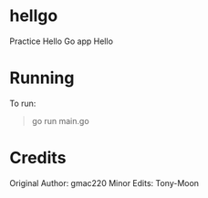 # hellgo
Practice Hello Go app
Hello

# Running
To run:
>go run main.go

# Credits
Original Author: gmac220
Minor Edits: Tony-Moon

